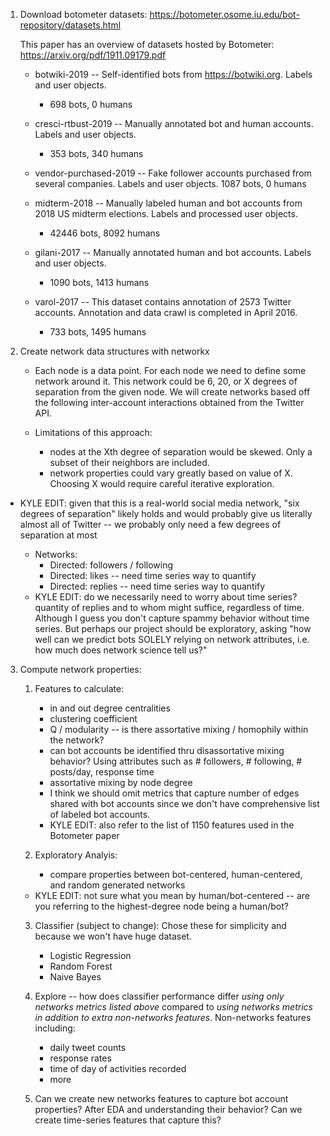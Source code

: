 1. Download botometer datasets: https://botometer.osome.iu.edu/bot-repository/datasets.html
    
    This paper has an overview of datasets hosted by Botometer: https://arxiv.org/pdf/1911.09179.pdf
    
    - botwiki-2019 -- Self-identified bots from https://botwiki.org. Labels and user objects.
        - 698 bots, 0 humans

    - cresci-rtbust-2019 -- Manually annotated bot and human accounts. Labels and user objects.
        - 353 bots, 340 humans

    - vendor-purchased-2019 -- Fake follower accounts purchased from several companies. Labels and user objects.
        1087 bots, 0 humans

    - midterm-2018 -- Manually labeled human and bot accounts from 2018 US midterm elections. Labels and processed user objects.
        - 42446 bots, 8092 humans

    - gilani-2017 -- Manually annotated human and bot accounts. Labels and user objects.
        - 1090 bots, 1413 humans

    - varol-2017 -- This dataset contains annotation of 2573 Twitter accounts. Annotation and data crawl is completed in April 2016.
        - 733 bots, 1495 humans



2. Create network data structures with networkx
    
    - Each node is a data point. For each node we need to define some network around it. This network could be  6, 20, or X degrees of separation from the given node. We will create networks based off the following inter-account interactions obtained from the Twitter API. 

    - Limitations of this approach:
        - nodes at the Xth degree of separation would be skewed. Only a subset of their neighbors are included.
        - network properties could vary greatly based on value of X. Choosing X would require careful iterative exploration.
- KYLE EDIT: given that this is a real-world social media network, "six degrees of separation" likely holds and would probably give us literally almost all of Twitter -- we probably only need a few degrees of separation at most

    - Networks:
        - Directed: followers / following
        - Directed: likes -- need time series way to quantify
        - Directed: replies -- need time series way to quantify
    - KYLE EDIT: do we necessarily need to worry about time series? quantity of replies and to whom might suffice, regardless of time. Although I guess you don't capture spammy behavior without time series. But perhaps our project should be exploratory, asking "how well can we predict bots SOLELY relying on network attributes, i.e. how much does network science tell us?"

3. Compute network properties:
    1) Features to calculate:
        - in and out degree centralities
        - clustering coefficient
        - Q / modularity  -- is there assortative mixing / homophily within the network? 
        - can bot accounts be identified thru disassortative mixing behavior? Using attributes such as # followers, # following, # posts/day, response time
        - assortative mixing by node degree
        - I think we should omit metrics that capture number of edges shared with bot accounts since we don't have comprehensive list of labeled bot accounts.
        - KYLE EDIT: also refer to the list of 1150 features used in the Botometer paper


    2) Exploratory Analyis: 
        - compare properties between bot-centered, human-centered, and random generated networks
    - KYLE EDIT: not sure what you mean by human/bot-centered -- are you referring to the highest-degree node being a human/bot?
        
    
    3) Classifier (subject to change): Chose these for simplicity and because we won't have huge dataset.
        - Logistic Regression
        - Random Forest
        - Naive Bayes
        

    4) Explore -- how does classifier performance differ *using only networks metrics listed above* compared to *using networks metrics in addition to extra non-networks features*. Non-networks features including: 
        - daily tweet counts
        - response rates
        - time of day of activities recorded
        - more


    5) Can we create new networks features to capture bot account properties? After EDA and understanding their behavior? Can we create time-series features that capture this?
         
        
        
    
